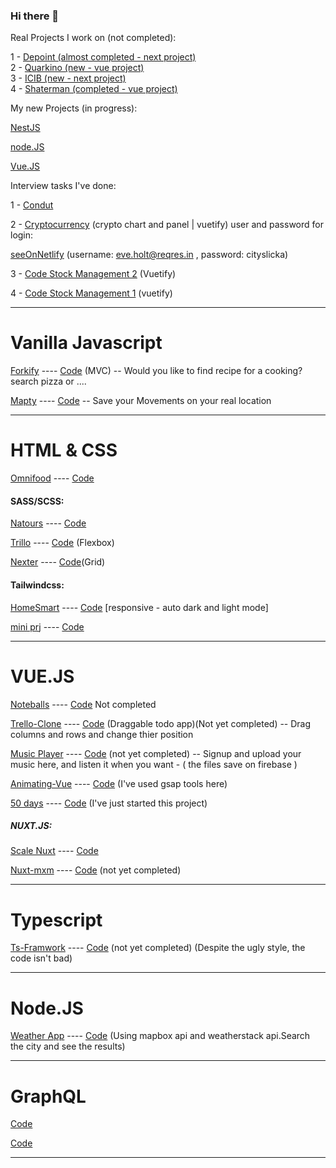 ### Hi there 👋
Real Projects I work on (not completed):


1 - <a href="https://stage.depoint.ir/fa">Depoint (almost completed - next project)</a>  
2 - <a href="https://quarkino.yasna.live/en">Quarkino (new - vue project)</a>   
3 - <a href="https://stage.icib.co/fa">ICIB (new - next project)</a>  
4 - <a href="https://shaterman.com/">Shaterman (completed - vue project)</a>  

My new Projects (in progress):

<a href="https://github.com/elmi-elmi/nest-prj-mycv">NestJS</a>

<a href="https://github.com/elmi-elmi/node-ztm-09-nasa">node.JS</a>

<a href="https://github.com/elmi-elmi/vue-tdd-job-search">Vue.JS</a>

Interview tasks I've done:

1 - <a href="https://github.com/elmi-elmi/task-ysntm">Condut</a>

2 -  <a href="https://github.com/elmi-elmi/finno-task">Cryptocurrency<a/> (crypto chart and panel | vuetify)
user and password for login:

  <a href="https://elmi-crypto.netlify.app/">seeOnNetlify</a> (username: eve.holt@reqres.in , password: cityslicka)
  
   
  
  
3 - <a href="https://github.com/elmi-elmi/task-again-stock-management2">Code Stock Management 2<a/> (Vuetify)
 
4 - <a href="https://github.com/elmi-elmi/task-stock-management">Code Stock Management 1<a/> (vuetify)




---
# Vanilla Javascript

<a href="https://forkify-elmi-elmi.netlify.app/">Forkify</a> ---- <a href="https://github.com/elmi-elmi/demo-js-Fokify-app">Code<a/> (MVC) -- Would you like to find recipe for a cooking? search pizza or ....
 
<a href="https://mapty-elmi-elmi.netlify.app/">Mapty</a> ---- <a href="https://github.com/elmi-elmi/Demo-Mapty-JS">Code<a/> -- Save your Movements on your real location
 
---
# HTML & CSS 
 
<a href="https://omnifood-elmi-elmi.netlify.app/">Omnifood</a> ---- <a href="https://github.com/elmi-elmi/demo-Omnifood">Code<a/>
 
  

#### SASS/SCSS:

<a href="https://natours-elmi-elmi.netlify.app/">Natours</a> ---- <a href="https://github.com/elmi-elmi/demo-CSS-Natours">Code<a/> 
 
<a href="https://trillo-elmi-elmi.netlify.app/">Trillo</a> ---- <a href="https://github.com/elmi-elmi/Demo-Trillo-sass">Code<a/> (Flexbox)
 
<a href="https://nexter-elmi-elmi.netlify.app/">Nexter</a> ---- <a href="https://github.com/elmi-elmi/demo-Nexter-Project">Code<a/>(Grid) 
 
 
#### Tailwindcss:

 <a href="https://homesmart-elmi.netlify.app">HomeSmart</a> ---- <a href="https://github.com/elmi-elmi/homesmart">Code<a/> [responsive - auto dark and light mode] 
 
 <a href="https://tailwindcss-miniprj-elmi-elmi.netlify.app">mini prj</a> ---- <a href="https://github.com/elmi-elmi/demo-tailwind-miniprjct">Code<a/>

---
# VUE.JS
 

  
 <a href="https://noteballs-elmi-elmi.netlify.app/#/">Noteballs</a> ---- <a href="https://github.com/elmi-elmi/vue-noteball">Code<a/> Not completed
 
<a href="https://trello-clone-elmi.netlify.app/">Trello-Clone</a> ---- <a href="https://github.com/elmi-elmi/Demo-Watch-Us-Build-a-Trello-Clone">Code<a/> (Draggable todo app)(Not yet completed) -- Drag columns and rows and change thier position
 
<a href="https://music-ztm-elmi-elmi.netlify.app/">Music Player</a> ---- <a href="https://github.com/elmi-elmi/demo-vuejs-music">Code<a/> (not yet completed) -- Signup and upload your music here, and listen it when you want - ( the files save on firebase )
 
 <a href="https://animating-vue-elmi-elmi.netlify.app/">Animating-Vue</a> ---- <a href="https://github.com/elmi-elmi/demo-vue-animating-2">Code<a/> (I've used gsap tools here)
 
 <a href="https://50days-elmi-elmi.netlify.app/">50 days</a> ---- <a href="https://github.com/elmi-elmi/demo-50days">Code<a/> (I've just started this project)
 
 
 

##### NUXT.JS:
 
 <a href="https://scale-nuxt-elmi-elmi.netlify.app/">Scale Nuxt</a> ---- <a href="https://github.com/elmi-elmi/demo-scale-vue-nuxt">Code<a/>
 
 <a href="https://nuxt-mxm-elmi-elmi.netlify.app/">Nuxt-mxm</a> ---- <a href="https://github.com/elmi-elmi/demo-nuxt-4">Code<a/> (not yet completed)

---

# Typescript
 
<a href="https://ts-framwork-elmi-elmi.netlify.app.netlify.app/">Ts-Framwork</a> ---- <a href="https://github.com/elmi-elmi/demo-TS-web-framwork">Code<a/> (not yet completed) (Despite the ugly style, the code isn't bad)
 
---
# Node.JS
<a href="https://elmi-elmi-weather-app.herokuapp.com/">Weather App</a> ---- <a href="https://github.com/elmi-elmi/demo-node-web-server">Code<a/> (Using mapbox api and weatherstack api.Search the city and see the results)
 
 
----
 
# GraphQL

  <a href="https://github.com/elmi-elmi/demo-graphql-blog-app">Code</a> 
 
 <a href="https://github.com/elmi-elmi/demo-e-commerce-gql">Code</a> 

 
 
---


<!-- 
**elmi-elmi/elmi-elmi** is a ✨ _special_ ✨ repository because its `README.md` (this file) appears on your GitHub profile.

Here are some ideas to get you started:

- 🔭 I’m currently working on ...
- 🌱 I’m currently learning ...
- 👯 I’m looking to collaborate on ...
- 🤔 I’m looking for help with ...
- 💬 Ask me about ...
- 📫 How to reach me: ...
- 😄 Pronouns: ...
- ⚡ Fun fact: ...
 -->
